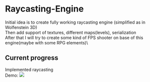 # Raycasting-Engine

Initial idea is to create fully working raycasting engine (simplified as in Wolfenstein 3D)\
Then add support of textures, different maps(levels), serialization\
After that I will try to create some kind of FPS shooter on base of this engine(maybe with some RPG elements)\

## Current progress
Implemented raycasting\
Demo:
![](raycasting.gif)
